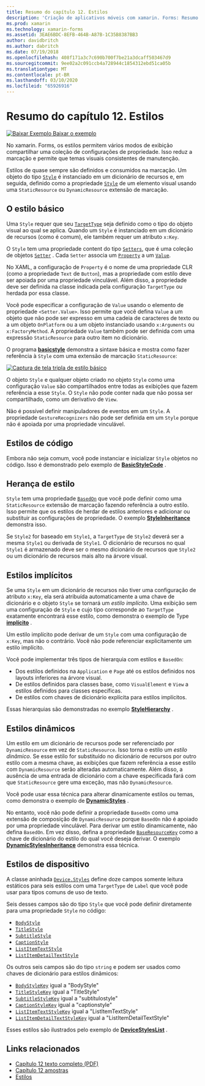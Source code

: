 ```yaml
---
title: Resumo do capítulo 12. Estilos
description: 'Criação de aplicativos móveis com xamarin. Forms: Resumo do capítulo 12. Estilos'
ms.prod: xamarin
ms.technology: xamarin-forms
ms.assetid: 3EAE6BDC-8EFB-464B-A87B-1C35B8387BB3
author: davidbritch
ms.author: dabritch
ms.date: 07/19/2018
ms.openlocfilehash: 408f171a3c7c690b700f7be21a3dcaff503467d9
ms.sourcegitcommit: 9ee02a2c091ccb4a728944c1854312ebd51ca05b
ms.translationtype: MT
ms.contentlocale: pt-BR
ms.lasthandoff: 03/10/2020
ms.locfileid: "65926916"
---
```

# <a name="summary-of-chapter-12-styles"></a>Resumo do capítulo 12. Estilos

[![Baixar Exemplo](~/media/shared/download.png) Baixar o exemplo](https://github.com/xamarin/xamarin-forms-book-samples/tree/master/Chapter12)

No xamarin. Forms, os estilos permitem vários modos de exibição compartilhar uma coleção de configurações de propriedade. Isso reduz a marcação e permite que temas visuais consistentes de manutenção.

Estilos de quase sempre são definidos e consumidos na marcação. Um objeto do tipo [`Style`](xref:Xamarin.Forms.Style) é instanciado em um dicionário de recursos e, em seguida, definido como a propriedade [`Style`](xref:Xamarin.Forms.NavigableElement.Style) de um elemento visual usando uma `StaticResource` ou `DynamicResource` extensão de marcação.

## <a name="the-basic-style"></a>O estilo básico

Uma `Style` requer que seu [`TargetType`](xref:Xamarin.Forms.Style.TargetType) seja definido como o tipo do objeto visual ao qual se aplica. Quando um `Style` é instanciado em um dicionário de recursos (como é comum), ele também requer um atributo `x:Key`.

O `Style` tem uma propriedade content do tipo [`Setters`](xref:Xamarin.Forms.Style.Setters), que é uma coleção de objetos [`Setter`](xref:Xamarin.Forms.Setter) . Cada `Setter` associa um [`Property`](xref:Xamarin.Forms.Setter.Property) a um [`Value`](xref:Xamarin.Forms.Setter.Value).

No XAML, a configuração de `Property` é o nome de uma propriedade CLR (como a propriedade `Text` de `Button`), mas a propriedade com estilo deve ser apoiada por uma propriedade vinculável. Além disso, a propriedade deve ser definida na classe indicada pela configuração `TargetType` ou herdada por essa classe.

Você pode especificar a configuração de `Value` usando o elemento de propriedade `<Setter.Value>`. Isso permite que você defina `Value` a um objeto que não pode ser expresso em uma cadeia de caracteres de texto ou a um objeto `OnPlatform` ou a um objeto instanciado usando `x:Arguments` ou `x:FactoryMethod`. A propriedade `Value` também pode ser definida com uma expressão `StaticResource` para outro item no dicionário.

O programa [**basicstyle**](https://github.com/xamarin/xamarin-forms-book-samples/tree/master/Chapter12/BasicStyle) demonstra a sintaxe básica e mostra como fazer referência à `Style` com uma extensão de marcação `StaticResource`:

[![Captura de tela tripla de estilo básico](images/ch12fg01-small.png "Estilos básicos")](images/ch12fg01-large.png#lightbox "Estilos básicos")

O objeto `Style` e qualquer objeto criado no objeto `Style` como uma configuração `Value` são compartilhados entre todas as exibições que fazem referência a esse `Style`. O `Style` não pode conter nada que não possa ser compartilhado, como um derivativo de `View`.

Não é possível definir manipuladores de eventos em um `Style`. A propriedade `GestureRecognizers` não pode ser definida em um `Style` porque não é apoiada por uma propriedade vinculável.

## <a name="styles-in-code"></a>Estilos de código

Embora não seja comum, você pode instanciar e inicializar `Style` objetos no código. Isso é demonstrado pelo exemplo de [**BasicStyleCode**](https://github.com/xamarin/xamarin-forms-book-samples/tree/master/Chapter12/BasicStyleCode) .

## <a name="style-inheritance"></a>Herança de estilo

`Style` tem uma propriedade [`BasedOn`](xref:Xamarin.Forms.Style.BasedOn) que você pode definir como uma `StaticResource` extensão de marcação fazendo referência a outro estilo. Isso permite que os estilos de herdar de estilos anteriores e adicionar ou substituir as configurações de propriedade. O exemplo [**StyleInheritance**](https://github.com/xamarin/xamarin-forms-book-samples/tree/master/Chapter12/StyleInheritance) demonstra isso.

Se `Style2` for baseado em `Style1`, a `TargetType` de `Style2` deverá ser a mesma `Style1` ou derivada de `Style1`. O dicionário de recursos no qual `Style1` é armazenado deve ser o mesmo dicionário de recursos que `Style2` ou um dicionário de recursos mais alto na árvore visual.

## <a name="implicit-styles"></a>Estilos implícitos

Se uma `Style` em um dicionário de recursos não tiver uma configuração de atributo `x:Key`, ela será atribuída automaticamente a uma chave de dicionário e o objeto `Style` se tornará um *estilo implícito*. Uma exibição sem uma configuração de `Style` e cujo tipo corresponde ao `TargetType` exatamente encontrará esse estilo, como demonstra o exemplo de Type [**implícito**](https://github.com/xamarin/xamarin-forms-book-samples/tree/master/Chapter12/ImplicitStyle) .

Um estilo implícito pode derivar de um `Style` com uma configuração de `x:Key`, mas não o contrário. Você não pode referenciar explicitamente um estilo implícito.

Você pode implementar três tipos de hierarquia com estilos e `BasedOn`:

- Dos estilos definidos na `Application` e `Page` até os estilos definidos nos layouts inferiores na árvore visual.
- De estilos definidos para classes base, como `VisualElement` e `View` a estilos definidos para classes específicas.
- De estilos com chaves de dicionário explícita para estilos implícitos.

Essas hierarquias são demonstradas no exemplo [**StyleHierarchy**](https://github.com/xamarin/xamarin-forms-book-samples/tree/master/Chapter12/StyleHierarchy) .

## <a name="dynamic-styles"></a>Estilos dinâmicos

Um estilo em um dicionário de recursos pode ser referenciado por `DynamicResource` em vez de `StaticResource`. Isso torna o estilo um *estilo dinâmico*. Se esse estilo for substituído no dicionário de recursos por outro estilo com a mesma chave, as exibições que fazem referência a esse estilo com `DynamicResource` serão alteradas automaticamente. Além disso, a ausência de uma entrada de dicionário com a chave especificada fará com que `StaticResource` gere uma exceção, mas não `DynamicResource`.

Você pode usar essa técnica para alterar dinamicamente estilos ou temas, como demonstra o exemplo de [**DynamicStyles**](https://github.com/xamarin/xamarin-forms-book-samples/tree/master/Chapter12/DynamicStyles) .

No entanto, você não pode definir a propriedade `BasedOn` como uma extensão de composição de `DynamicResource` porque `BasedOn` não é apoiado por uma propriedade vinculável. Para derivar um estilo dinamicamente, não defina `BasedOn`. Em vez disso, defina a propriedade [`BaseResourceKey`](xref:Xamarin.Forms.Style.BaseResourceKey) como a chave de dicionário do estilo do qual você deseja derivar. O exemplo [**DynamicStylesInheritance**](https://github.com/xamarin/xamarin-forms-book-samples/tree/master/Chapter12/DynaStylesInh) demonstra essa técnica.

## <a name="device-styles"></a>Estilos de dispositivo

A classe aninhada [`Device.Styles`](xref:Xamarin.Forms.Device.Styles) define doze campos somente leitura estáticos para seis estilos com uma `TargetType` de `Label` que você pode usar para tipos comuns de uso de texto.

Seis desses campos são do tipo `Style` que você pode definir diretamente para uma propriedade `Style` no código:

- [`BodyStyle`](xref:Xamarin.Forms.Device.Styles.BodyStyle)
- [`TitleStyle`](xref:Xamarin.Forms.Device.Styles.TitleStyle)
- [`SubtitleStyle`](xref:Xamarin.Forms.Device.Styles.SubtitleStyle)
- [`CaptionStyle`](xref:Xamarin.Forms.Device.Styles.CaptionStyle)
- [`ListItemTextStyle`](xref:Xamarin.Forms.Device.Styles.ListItemTextStyle)
- [`ListItemDetailTextStyle`](xref:Xamarin.Forms.Device.Styles.ListItemDetailTextStyle)

Os outros seis campos são do tipo `string` e podem ser usados como chaves de dicionário para estilos dinâmicos:

- [`BodyStyleKey`](xref:Xamarin.Forms.Device.Styles.BodyStyleKey) igual a "BodyStyle"
- [`TitleStyleKey`](xref:Xamarin.Forms.Device.Styles.TitleStyleKey) igual a "TitleStyle"
- [`SubtitleStyleKey`](xref:Xamarin.Forms.Device.Styles.SubtitleStyleKey) igual a "subtítulostyle"
- [`CaptionStyleKey`](xref:Xamarin.Forms.Device.Styles.CaptionStyleKey) igual a "captionstyle"
- [`ListItemTextStyleKey`](xref:Xamarin.Forms.Device.Styles.ListItemTextStyleKey) igual a "ListItemTextStyle"
- [`ListItemDetailTextStyleKey`](xref:Xamarin.Forms.Device.Styles.ListItemDetailTextStyleKey) igual a "ListItemDetailTextStyle"

Esses estilos são ilustrados pelo exemplo de [**DeviceStylesList**](https://github.com/xamarin/xamarin-forms-book-samples/tree/master/Chapter12/DeviceStylesList) .

## <a name="related-links"></a>Links relacionados

- [Capítulo 12 texto completo (PDF)](https://download.xamarin.com/developer/xamarin-forms-book/XamarinFormsBook-Ch12-Apr2016.pdf)
- [Capítulo 12 amostras](https://github.com/xamarin/xamarin-forms-book-samples/tree/master/Chapter12)
- [Estilos](~/xamarin-forms/user-interface/styles/index.md)
